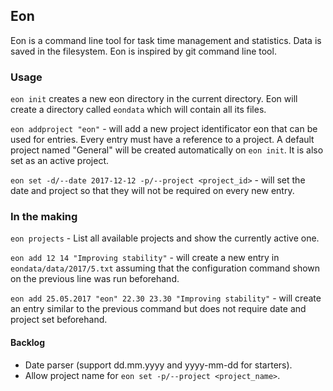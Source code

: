 ## Eon

Eon is a command line tool for task time management and statistics. Data is saved in the filesystem. Eon is inspired by git command line tool.

### Usage
`eon init` creates a new eon directory in the current directory. Eon will create a directory called `eondata` which will contain all its files.

`eon addproject "eon"` - will add a new project identificator eon that can be used for entries. Every entry must have a reference to a project. A default project named "General" will be created automatically on `eon init`. It is also set as an active project.

`eon set -d/--date 2017-12-12 -p/--project <project_id>` - will set the date and project so that they will not be required on every new entry.

### In the making
`eon projects` - List all available projects and show the currently active one.

`eon add 12 14 "Improving stability"` - will create a new entry in `eondata/data/2017/5.txt` assuming that the configuration command shown on the previous line was run beforehand.

`eon add 25.05.2017 "eon" 22.30 23.30 "Improving stability"` - will create an entry similar to the previous command but does not require date and project set beforehand.

#### Backlog
* Date parser (support dd.mm.yyyy and yyyy-mm-dd for starters).
* Allow project name for `eon set -p/--project <project_name>`.